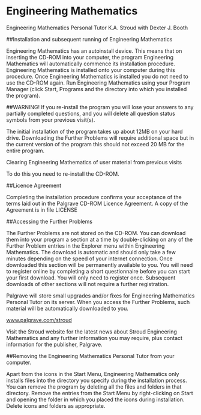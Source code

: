 # Engineering Mathematics

Engineering Mathematics Personal Tutor
K.A. Stroud with Dexter J. Booth

##Installation and subsequent running of Engineering Mathematics

Engineering Mathematics has an autoinstall device.  This means that on inserting the CD-ROM into your computer, the program Engineering Mathematics will automatically commence its installation procedure.  Engineering Mathematics is installed onto your computer during this procedure.  Once Engineering Mathematics is installed you do not need to use the CD-ROM again.  Run Engineering Mathematics using your Program Manager (click Start, Programs and the directory into which you installed the program).

##WARNING!
If you re-install the program you will lose your answers to any partially completed questions, and you will delete all question status symbols from your previous visit(s).

The initial installation of the program takes up about 12MB on your hard drive. Downloading the Further Problems will require additional space but in the current version of the program this should not exceed 20 MB for the entire program.

Clearing Engineering Mathematics of user material from previous visits

To do this you need to re-install the CD-ROM.

##Licence Agreement

Completing the installation procedure confirms your acceptance of the terms laid out in the Palgrave CD-ROM Licence Agreement. A copy of the Agreement is in file LICENSE

##Accessing the Further Problems

The Further Problems are not stored on the CD-ROM.  You can download them into your program a section at a time by double-clicking on any of the Further Problem entries in the Explorer menu within Engineering Mathematics.  The download is automatic and should only take a few minutes depending on the speed of your internet connection.  Once downloaded this section will be permanently available to you.  You will need to register online by completing a short questionnaire before you can start your first download.  You will only need to register once.  Subsequent downloads of other sections will not require a further registration.

Palgrave will store small upgrades and/or fixes for Engineering Mathematics Personal Tutor on its server.  When you access the Further Problems, such material will be automatically downloaded to you.

www.palgrave.com/stroud

Visit the Stroud website for the latest news about Stroud Engineering Mathematics and any further information you may require, plus contact information for the publisher, Palgrave.

##Removing the Engineering Mathematics Personal Tutor from your computer.

Apart from the icons in the Start Menu, Engineering Mathematics only installs files into the directory you specify during the installation process.  You can remove the program by deleting all the files and folders in that directory.  Remove the entries from the Start Menu by right-clicking on Start and opening the folder in which you placed the icons during installation. Delete icons and folders as appropriate.